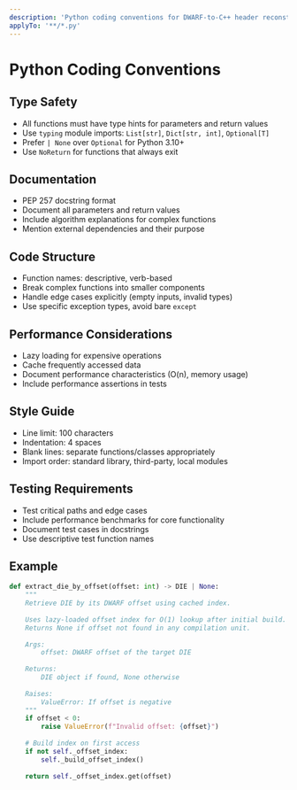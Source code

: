 ```yaml
---
description: 'Python coding conventions for DWARF-to-C++ header reconstruction'
applyTo: '**/*.py'
---
```


# Python Coding Conventions

## Type Safety

- All functions must have type hints for parameters and return values
- Use `typing` module imports: `List[str]`, `Dict[str, int]`, `Optional[T]`
- Prefer `| None` over `Optional` for Python 3.10+
- Use `NoReturn` for functions that always exit

## Documentation

- PEP 257 docstring format
- Document all parameters and return values
- Include algorithm explanations for complex functions
- Mention external dependencies and their purpose

## Code Structure

- Function names: descriptive, verb-based
- Break complex functions into smaller components
- Handle edge cases explicitly (empty inputs, invalid types)
- Use specific exception types, avoid bare `except`

## Performance Considerations

- Lazy loading for expensive operations
- Cache frequently accessed data
- Document performance characteristics (O(n), memory usage)
- Include performance assertions in tests

## Style Guide

- Line limit: 100 characters
- Indentation: 4 spaces
- Blank lines: separate functions/classes appropriately
- Import order: standard library, third-party, local modules

## Testing Requirements

- Test critical paths and edge cases
- Include performance benchmarks for core functionality
- Document test cases in docstrings
- Use descriptive test function names

## Example

```python
def extract_die_by_offset(offset: int) -> DIE | None:
    """
    Retrieve DIE by its DWARF offset using cached index.
    
    Uses lazy-loaded offset index for O(1) lookup after initial build.
    Returns None if offset not found in any compilation unit.
    
    Args:
        offset: DWARF offset of the target DIE
        
    Returns:
        DIE object if found, None otherwise
        
    Raises:
        ValueError: If offset is negative
    """
    if offset < 0:
        raise ValueError(f"Invalid offset: {offset}")
    
    # Build index on first access
    if not self._offset_index:
        self._build_offset_index()
    
    return self._offset_index.get(offset)
```
